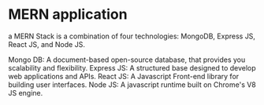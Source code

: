# MERN application

a MERN Stack is a combination of four technologies: MongoDB, Express JS, React JS, and Node JS.

Mongo DB: A document-based open-source database, that provides you scalability and flexibility.
Express JS: A structured base designed to develop web applications and APIs.
React JS: A Javascript Front-end library for building user interfaces.
Node JS: A javascript runtime built on Chrome's V8 JS engine.